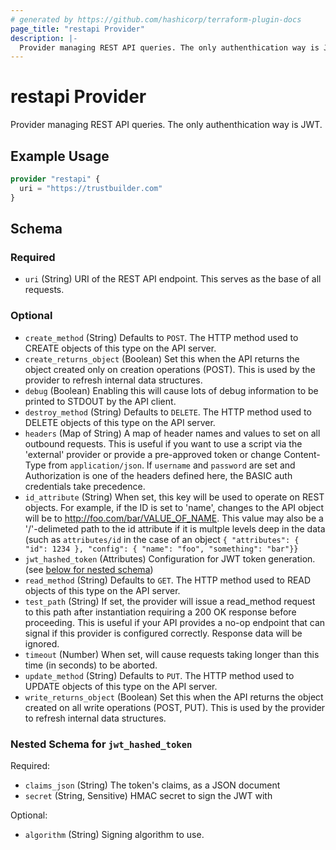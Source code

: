 ```yaml
---
# generated by https://github.com/hashicorp/terraform-plugin-docs
page_title: "restapi Provider"
description: |-
  Provider managing REST API queries. The only authenthication way is JWT.
---
```


# restapi Provider

Provider managing REST API queries. The only authenthication way is JWT.

## Example Usage

```terraform
provider "restapi" {
  uri = "https://trustbuilder.com"
}
```

<!-- schema generated by tfplugindocs -->
## Schema

### Required

- `uri` (String) URI of the REST API endpoint. This serves as the base of all requests.

### Optional

- `create_method` (String) Defaults to `POST`. The HTTP method used to CREATE objects of this type on the API server.
- `create_returns_object` (Boolean) Set this when the API returns the object created only on creation operations (POST). This is used by the provider to refresh internal data structures.
- `debug` (Boolean) Enabling this will cause lots of debug information to be printed to STDOUT by the API client.
- `destroy_method` (String) Defaults to `DELETE`. The HTTP method used to DELETE objects of this type on the API server.
- `headers` (Map of String) A map of header names and values to set on all outbound requests. This is useful if you want to use a script via the 'external' provider or provide a pre-approved token or change Content-Type from `application/json`. If `username` and `password` are set and Authorization is one of the headers defined here, the BASIC auth credentials take precedence.
- `id_attribute` (String) When set, this key will be used to operate on REST objects. For example, if the ID is set to 'name', changes to the API object will be to http://foo.com/bar/VALUE_OF_NAME. This value may also be a '/'-delimeted path to the id attribute if it is multple levels deep in the data (such as `attributes/id` in the case of an object `{ "attributes": { "id": 1234 }, "config": { "name": "foo", "something": "bar"}}`
- `jwt_hashed_token` (Attributes) Configuration for JWT token generation. (see [below for nested schema](#nestedatt--jwt_hashed_token))
- `read_method` (String) Defaults to `GET`. The HTTP method used to READ objects of this type on the API server.
- `test_path` (String) If set, the provider will issue a read_method request to this path after instantiation requiring a 200 OK response before proceeding. This is useful if your API provides a no-op endpoint that can signal if this provider is configured correctly. Response data will be ignored.
- `timeout` (Number) When set, will cause requests taking longer than this time (in seconds) to be aborted.
- `update_method` (String) Defaults to `PUT`. The HTTP method used to UPDATE objects of this type on the API server.
- `write_returns_object` (Boolean) Set this when the API returns the object created on all write operations (POST, PUT). This is used by the provider to refresh internal data structures.

<a id="nestedatt--jwt_hashed_token"></a>
### Nested Schema for `jwt_hashed_token`

Required:

- `claims_json` (String) The token's claims, as a JSON document
- `secret` (String, Sensitive) HMAC secret to sign the JWT with

Optional:

- `algorithm` (String) Signing algorithm to use.
